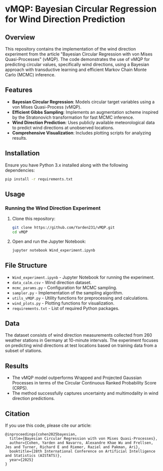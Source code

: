 # vMQP: Bayesian Circular Regression for Wind Direction Prediction

## Overview

This repository contains the implementation of the wind direction experiment from the article "Bayesian Circular Regression with von Mises Quasi-Processes" (vMQP). The code demonstrates the use of vMQP for predicting circular values, specifically wind directions, using a Bayesian approach with transductive learning and efficient Markov Chain Monte Carlo (MCMC) inference.

## Features

- **Bayesian Circular Regression**: Models circular target variables using a von Mises Quasi-Process (vMQP).
- **Efficient Gibbs Sampling**: Implements an augmentation scheme inspired by the Stratonovich transformation for fast MCMC inference.
- **Wind Direction Prediction**: Uses publicly available meteorological data to predict wind directions at unobserved locations.
- **Comprehensive Visualization**: Includes plotting scripts for analyzing results.

## Installation

Ensure you have Python 3.x installed along with the following dependencies:

```sh
pip install -r requirements.txt 
```


## Usage

### Running the Wind Direction Experiment

1. Clone this repository:
   ```sh
   git clone https://github.com/Yarden231/vMQP.git
   cd vMQP
   ```
2. Open and run the Jupyter Notebook:
   ```sh
   jupyter notebook Wind_experiment.ipynb
   ```

## File Structure

- `Wind_experiment.ipynb` - Jupyter Notebook for running the experiment.
- `data_calm.csv` - Wind direction dataset.
- `mcmc_params.py` - Configuration for MCMC sampling.
- `sampler.py` - Implementation of the sampling algorithm.
- `utils_vMQP.py` - Utility functions for preprocessing and calculations.
- `wind_plots.py` - Plotting functions for visualization.
- `requirements.txt` - List of required Python packages.

## Data

The dataset consists of wind direction measurements collected from 260 weather stations in Germany at 10-minute intervals. The experiment focuses on predicting wind directions at test locations based on training data from a subset of stations.

## Results

- The vMQP model outperforms Wrapped and Projected Gaussian Processes in terms of the Circular Continuous Ranked Probability Score (CRPS).
- The method successfully captures uncertainty and multimodality in wind direction predictions.


## Citation

If you use this code, please cite our article:

```
@inproceedings{cohen2025bayesian,
  title={Bayesian Circular Regression with von Mises Quasi-Processes},
  author={Cohen, Yarden and Navarro, Alexandre Khae Wu and Frellsen, Jes and Turner, Richard E and Riemer, Raziel and Pakman, Ari},
  booktitle={28th International Conference on Artificial Intelligence and Statistics (AISTATS)},
  year={2025}
}
```




